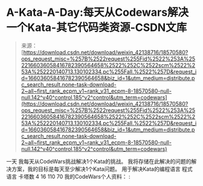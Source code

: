 <!--yml
category: codewars
date: 2022-08-13 11:34:46
-->

# A-Kata-A-Day:每天从Codewars解决一个Kata-其它代码类资源-CSDN文库

> 来源：[https://download.csdn.net/download/weixin_42138716/18570580?ops_request_misc=%257B%2522request%255Fid%2522%253A%2522166036058416782390564658%2522%252C%2522scm%2522%253A%252220140713.130102334.pc%255Fall.%2522%257D&request_id=166036058416782390564658&biz_id=1&utm_medium=distribute.pc_search_result.none-task-download-2~all~first_rank_ecpm_v1~rank_v31_ecpm-8-18570580-null-null.142^v40^control,185^v2^control&utm_term=codewars](https://download.csdn.net/download/weixin_42138716/18570580?ops_request_misc=%257B%2522request%255Fid%2522%253A%2522166036058416782390564658%2522%252C%2522scm%2522%253A%252220140713.130102334.pc%255Fall.%2522%257D&request_id=166036058416782390564658&biz_id=1&utm_medium=distribute.pc_search_result.none-task-download-2~all~first_rank_ecpm_v1~rank_v31_ecpm-8-18570580-null-null.142^v40^control,185^v2^control&utm_term=codewars)

一天 我每天从CodeWars挑战解决1个Kata的挑战。 我将存储在此解决的问题的解决方案，我的目标是每天至少解决1个Kata问题。 用于解决Kata的编程语言 程式语言 卡塔数 4 16 110 70 我的CodeWars个人资料： :